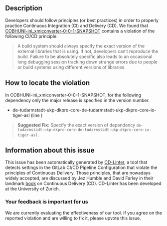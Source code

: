 
## Description
Developers should follow principles (or best practices) in order to properly practice Continuous Integration (CI) and Delivery (CD).
We found that [COBHUNI-ini_xmiconverter-0-0-1-SNAPSHOT](https://gitlab.com/alrazi/ini_xmiconverter/blob/master/.gitlab-ci.yml) contains a violation of the following CI/CD principle:

> A build system should always specify the exact version of the external libraries that is using.
If not, developers can’t reproduce the build. Failure to be absolutely specific also leads to an occasional long debugging session tracking down strange errors due to people or build systems using different versions of libraries.

## How to locate the violation

In COBHUNI-ini_xmiconverter-0-0-1-SNAPSHOT, for the following dependency only the major release is specified in the version number.

* de-tudarmstadt-ukp-dkpro-core-de-tudarmstadt-ukp-dkpro-core-io-tiger-asl (line )

> **Suggested Fix:** Specify the exact version of dependency `de-tudarmstadt-ukp-dkpro-core-de-tudarmstadt-ukp-dkpro-core-io-tiger-asl`.

## Information about this issue

This issue has been automatically generated by [CD-Linter](https://gitlab.com/Jancso/configuration-analytics), a tool that detects settings in the GitLab CI/CD Pipeline Configuration that violate the principles of Continuous Delivery. Those principles, that are nowadays widely accepted, are discussed by Jez Humble and David Farley in their landmark [book](https://www.oreilly.com/library/view/continuous-delivery-reliable/9780321670250/) on Continuous Delivery (CD). CD-Linter has been developed at the University of Zurich.

### Your feedback is important for us
We are currently evaluating the effectiveness of our tool. If you agree on the reported violation and are willing to fix it, please upvote this issue.